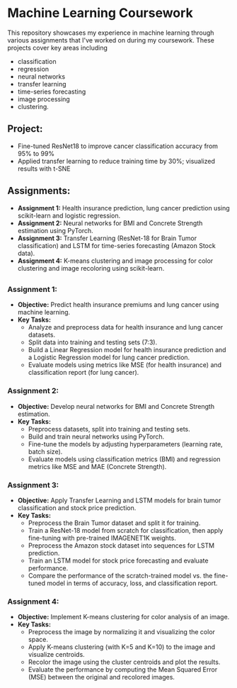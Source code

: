 # Machine Learning Coursework

This repository showcases my experience in machine learning through various assignments that I've worked on during my coursework.
These projects cover key areas including 
- classification
- regression
- neural networks
- transfer learning
- time-series forecasting
- image processing
- clustering.

## Project:
- Fine-tuned ResNet18 to improve cancer classification accuracy from 95% to 99%
- Applied transfer learning to reduce training time by 30%; visualized results with t-SNE


## Assignments:

- **Assignment 1:** Health insurance prediction, lung cancer prediction using scikit-learn and logistic regression.
- **Assignment 2:** Neural networks for BMI and Concrete Strength estimation using PyTorch.
- **Assignment 3:** Transfer Learning (ResNet-18 for Brain Tumor classification) and LSTM for time-series forecasting (Amazon Stock data).
- **Assignment 4:** K-means clustering and image processing for color clustering and image recoloring using scikit-learn.
## 
### Assignment 1:
- **Objective:** Predict health insurance premiums and lung cancer using machine learning.
- **Key Tasks:**
  - Analyze and preprocess data for health insurance and lung cancer datasets.
  - Split data into training and testing sets (7:3).
  - Build a Linear Regression model for health insurance prediction and a Logistic Regression model for lung cancer prediction.
  - Evaluate models using metrics like MSE (for health insurance) and classification report (for lung cancer).

### Assignment 2:
- **Objective:** Develop neural networks for BMI and Concrete Strength estimation.
- **Key Tasks:**
  - Preprocess datasets, split into training and testing sets.
  - Build and train neural networks using PyTorch.
  - Fine-tune the models by adjusting hyperparameters (learning rate, batch size).
  - Evaluate models using classification metrics (BMI) and regression metrics like MSE and MAE (Concrete Strength).

### Assignment 3:
- **Objective:** Apply Transfer Learning and LSTM models for brain tumor classification and stock price prediction.
- **Key Tasks:**
  - Preprocess the Brain Tumor dataset and split it for training.
  - Train a ResNet-18 model from scratch for classification, then apply fine-tuning with pre-trained IMAGENET1K weights.
  - Preprocess the Amazon stock dataset into sequences for LSTM prediction.
  - Train an LSTM model for stock price forecasting and evaluate performance.
  - Compare the performance of the scratch-trained model vs. the fine-tuned model in terms of accuracy, loss, and classification report.

### Assignment 4:
- **Objective:** Implement K-means clustering for color analysis of an image.
- **Key Tasks:**
  - Preprocess the image by normalizing it and visualizing the color space.
  - Apply K-means clustering (with K=5 and K=10) to the image and visualize centroids.
  - Recolor the image using the cluster centroids and plot the results.
  - Evaluate the performance by computing the Mean Squared Error (MSE) between the original and recolored images.
 
    

